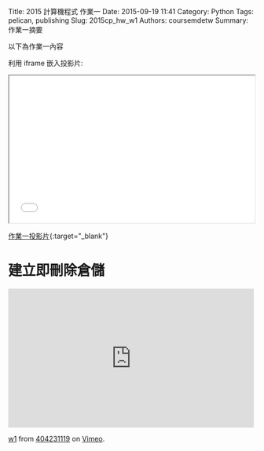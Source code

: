 Title: 2015 計算機程式 作業一
Date: 2015-09-19 11:41
Category: Python
Tags: pelican, publishing
Slug: 2015cp_hw_w1
Authors: coursemdetw
Summary: 作業一摘要

以下為作業一內容

利用 iframe 嵌入投影片:

<iframe src="40423119_cp_w1_p.html" width="500" height="300"></iframe>

[作業一投影片](40423119_cp_w1_p.html){:target="_blank"}

建立即刪除倉儲
============
<iframe src="https://player.vimeo.com/video/151342510" width="500" height="283" frameborder="0" webkitallowfullscreen mozallowfullscreen allowfullscreen></iframe> <p><a href="https://vimeo.com/151342510">w1</a> from <a href="https://vimeo.com/user45127671">404231119</a> on <a href="https://vimeo.com">Vimeo</a>.</p>

